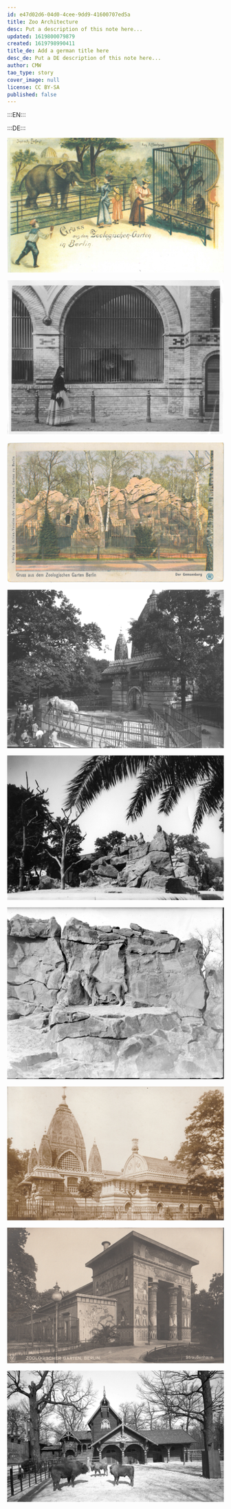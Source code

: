 ```yaml
---
id: e47d02d6-04d0-4cee-9dd9-41600707ed5a
title: Zoo Architecture
desc: Put a description of this note here...
updated: 1619800079879
created: 1619798990411
title_de: Add a german title here
desc_de: Put a DE description of this note here...
author: CMW
tao_type: story
cover_image: null
license: CC BY-SA
published: false
---
```


:::EN:::


:::DE:::

![description](images\cmw\PK-1900-elephants.jpg)

![desc](images\cmw\woman-lioncage-1872.jpg)

![description](images\cmw\Gemsenfelsen.jpg)

![description](images\cmw\openenclosure-elephants-1920.jpg)

![desc](images\cmw\Affenfelsen-Heck.jpg)

![desc](images\cmw\lioneclosure_1938.jpg)

![desc](images\cmw\S_3_68_Elefantenpagode.jpg)

![desc](images\cmw\Straussenhaus_1934_S_7_8.jpg)

![desc](images\cmw\Blockhaus_Wisente.jpg)
